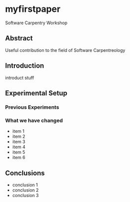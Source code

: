 # myfirstpaper
Software Carpentry Workshop

## Abstract
Useful contribution to the field of Software Carpentreology

## Introduction
introduct stuff

## Experimental Setup
### Previous Experiments
### What we have changed
- item 1
- item 2
- item 3
- item 4
- item 5
- item 6

## Conclusions
- conclusion 1
- conclusion 2
- conclusion 3

